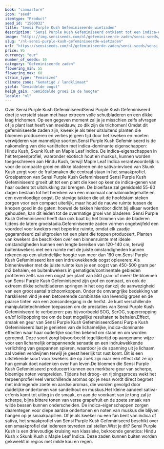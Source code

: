 ```yaml
---
book: "cannastore"
icon: "seed"
itemtype: "Product"
seed_id: "1560032"
title: "Sensi Purple Kush Gefeminiseerde wietzaden"
description: "Sensi Purple Kush Gefeminiseerd ontkiemt tot een indica-dominante plant en levert een grote oogst. Lichamelijke effecten en een muskusachtige ondertoon."
image: "https://img.sensiseeds.com/nl/gefeminiseerde-zaden/sensi-seeds/sensi-purple-kush-gefeminiseerd-image.png"
slug: "/nl-sensi-purple-kush-gefeminiseerde-wietzaden"
url: "https://sensiseeds.com/nl/gefeminiseerde-zaden/sensi-seeds/sensi-purple-kush-gefeminiseerd?a_aid=cannastore"
price: 95
currency: "eur"
number_of_seeds: 10
category: "Gefeminiseerde zaden"
flowering_min: 55
flowering_max: 60
strain_type: "Feminized"
climate_zone: "Gematigd / landklimaat"
yield: "Gemiddelde oogst"
heigh_gain: "Gemiddelde groei in de hoogte"
locale: "nl"
---
```

Over Sensi Purple Kush GefeminiseerdSensi Purple Kush Gefeminiseerd doet je versteld staan met haar extreem volle schutbladeren en een dikke laag trichomen. Op een gegeven moment zal je je misschien zelfs afvragen of je plant last heeft van meeldauw, zo dik zijn de trichomen! Omdat dit gefeminiseerde zaden zijn, kweek je als teler uitsluitend planten die bloemen produceren en verlies je geen tijd door het kweken en moeten verwijderen van mannelijke soorten.Sensi Purple Kush Gefeminiseerd is de nakomeling van drie variëteiten met indica-dominante eigenschappen: Hindu Kush, Skunk Kush en Maple Leaf Indica. De indica-eigenschappen in het terpeenprofiel, waaronder exotisch hout en muskus, kunnen worden toegeschreven aan Hindu Kush, terwijl Maple Leaf Indica verantwoordelijk is voor de compacte groei en dikke bladeren en de sativa-invloed van Skunk Kush zorgt voor de fruitsmaken die centraal staan in het smaakprofiel. Groeipatroon van Sensi Purple Kush Gefeminiseerd Sensi Purple Kush Gefeminiseerd groeit uit tot een plant die keer op keer de indica-genen van haar ouders tot uitdrukking zal brengen. De bloeifase zal gemiddeld 55-60 dagen beslaan tot het bereiken van een maximaal cannabinoïdegehalte en een overvloedige oogst. De stevige takken die uit de hoofdstam steken zorgen voor een compact uiterlijk, maar houd de nauwe ruimte tussen de knopen goed in de gaten: hoewel de takken hierdoor dicht bij elkaar worden gehouden, kan dit leiden tot de overmatige groei van bladeren. Sensi Purple Kush Gefeminiseerd heeft dan ook baat bij het trimmen van de bladeren tijdens de latere groeistadia.Gefeminiseerde zaden vormen ongetwijfeld een voordeel voor kwekers met beperkte ruimte, omdat elk zaadje gegarandeerd zal uitgroeien tot een plant die toppen produceert. Planten van kwekers die beschikken over een binnenruimte met ideale omstandigheden kunnen een lengte bereiken van 120-140 cm, terwijl buitenkwekers met een ruimte met de juiste omstandigheden kunnen rekenen op een uiteindelijke hoogte van meer dan 160 cm.Sensi Purple Kush Gefeminiseerd kan een indrukwekkende oogst opleveren: Als binnenkweker met de juiste ruimte kun je een oogst van 450-500 gram per m2 behalen, en buitenkwekers in gematigde/continentale gebieden profiteren zelfs van een oogst per plant van 550 gram of meer! De bloemen van Sensi Purple Kush Gefeminiseerd zijn grof en compact, en ook de extreem dikke schutbladeren springen in het oog dankzij de aanwezigheid van een groot aantal trichoomkoppen. Onder de omvangrijke bedekking van harsklieren vind je een betoverende combinatie van levendig groen en de paarse tinten van een zonsondergang in de herfst. Je kunt verschillende manipulatietechnieken toepassen om de prestaties van Sensi Purple Kush Gefeminiseerd te verbeteren: pas bijvoorbeeld SOG, ScrOG, supercropping en/of lollipopping toe om de best mogelijke resultaten te behalen.Effect, smaak en geur van Sensi Purple Kush GefeminiseerdSensi Purple Kush Gefeminiseerd laat je genieten van de lichamelijke, indica-dominante effecten waar haar ouderlijke soorten bekend om staan en om worden geroemd. Deze soort zorgt bijvoorbeeld tegelijkertijd op aangename wijze voor een lichamelijk ontspannende sensatie en een indrukwekkende verlichting van gespannen spieren, waardoor je de spanning uit je lichaam zal voelen verdwijnen terwijl je geest heerlijk tot rust komt. Dit is een uitstekende soort voor kwekers die op zoek zijn naar een effect dat ze op hun gemak doet nadenken over hun leven.De bloemen die Sensi Purple Kush Gefeminiseerd produceert kunnen een merkbare geur van scherpe, bloemige noten verspreiden. Tijdens het droog- en rijpingsproces wekt het terpeenprofiel veel verschillende aromas op: je neus wordt direct begroet met indringende zoete en aardse aromas, die worden gevolgd door duidelijke ondertonen van sandelhout en muskus.Het kleine aandeel sativa-erfenis komt tot uiting in de smaak, en aan de voorkant van je tong zal je scherpe, bijna bittere tonen van verse grapefruit en de zoete smaak van wilde bessen kunnen onderscheiden. De indica-eigenschappen zorgen daarentegen voor diepe aardse ondertonen en noten van muskus die blijven hangen op je smaakpapillen. Of je als kweker nu een fan bent van indica of sativa, het smaakprofiel van Sensi Purple Kush Gefeminiseerd beschikt over een smaakprofiel dat iedereen tevreden zal stellen.Wist je dit? Sensi Purple Kush is een drievoudige kruising van klassieke, bekroonde genetica: Hindu Kush x Skunk Kush x Maple Leaf Indica. Deze zaden kunnen buiten worden gekweekt in regios met milde kou en regen.

